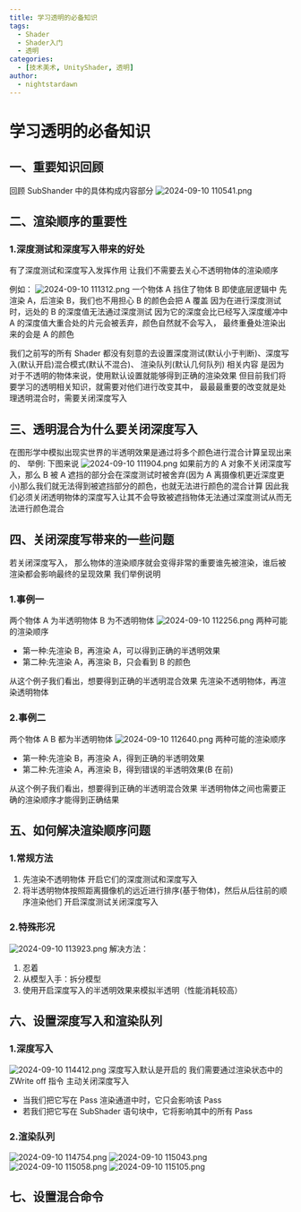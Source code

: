 ```yaml
---
title: 学习透明的必备知识
tags:
  - Shader
  - Shader入门
  - 透明
categories:
  - [技术美术, UnityShader, 透明]
author:
  - nightstardawn
---
```


# 学习透明的必备知识

## 一、重要知识回顾

回顾 SubShander 中的具体构成内容部分
![ 2024-09-10 110541.png](https://s2.loli.net/2024/09/10/Q4dYyBMhT6nFLAt.png)

## 二、渲染顺序的重要性

### 1.深度测试和深度写入带来的好处

有了深度测试和深度写入发挥作用
让我们不需要去关心不透明物体的渲染顺序

例如：
![ 2024-09-10 111312.png](https://s2.loli.net/2024/09/10/65FrJh7ME8Wkxd2.png)
一个物体 A 挡住了物体 B
即使底层逻辑中 先渲染 A，后渲染 B，我们也不用担心 B 的颜色会把 A 覆盖
因为在进行深度测试时，远处的 B 的深度值无法通过深度测试
因为它的深度会比已经写入深度缓冲中 A 的深度值大重合处的片元会被丢弃，颜色自然就不会写入，
最终重叠处渲染出来的会是 A 的颜色

我们之前写的所有 Shader 都没有刻意的去设置深度测试(默认小于判断)、深度写入(默认开启)混合模式(默认不混合)、 渲染队列(默认几何队列) 相关内容
是因为对于不透明的物体来说，使用默认设置就能够得到正确的渲染效果
但目前我们将要学习的透明相关知识，就需要对他们进行改变其中，
最最最重要的改变就是处理透明混合时，需要关闭深度写入

## 三、透明混合为什么要关闭深度写入

在图形学中模拟出现实世界的半透明效果是通过将多个颜色进行混合计算呈现出来的、
举例:
下图来说
![ 2024-09-10 111904.png](https://s2.loli.net/2024/09/10/dqx3DWoYyL64uVs.png)
如果前方的 A 对象不关闭深度写入，那么 B 被 A 遮挡的部分会在深度测试时被舍弃(因为 A 离摄像机更近深度更小)那么我们就无法得到被遮挡部分的颜色，也就无法进行颜色的混合计算
因此我们必须关闭透明物体的深度写入让其不会导致被遮挡物体无法通过深度测试从而无法进行颜色混合

## 四、关闭深度写带来的一些问题

若关闭深度写入，
那么物体的渲染顺序就会变得非常的重要谁先被渲染，谁后被渲染都会影响最终的呈现效果
我们举例说明

### 1.事例一

两个物体 A 为半透明物体 B 为不透明物体
![ 2024-09-10 112256.png](https://s2.loli.net/2024/09/10/a3o2PZBled5NfmJ.png)
两种可能的渲染顺序

- 第一种:先渲染 B，再渲染 A，可以得到正确的半透明效果
- 第二种:先渲染 A，再渲染 B，只会看到 B 的颜色

从这个例子我们看出，想要得到正确的半透明混合效果
先渲染不透明物体，再渲染透明物体

### 2.事例二

两个物体 A B 都为半透明物体
![ 2024-09-10 112640.png](https://s2.loli.net/2024/09/10/JOVBsuigqHN2XzE.png)
两种可能的渲染顺序

- 第一种:先渲染 B，再渲染 A，得到正确的半透明效果
- 第二种:先渲染 A，再渲染 B，得到错误的半透明效果(B 在前)

从这个例子我们看出，想要得到正确的半透明混合效果
半透明物体之间也需要正确的渲染顺序才能得到正确结果

## 五、如何解决渲染顺序问题

### 1.常规方法

1. 先渲染不透明物体
   开启它们的深度测试和深度写入
2. 将半透明物体按照距离摄像机的远近进行排序(基于物体)，然后从后往前的顺序渲染他们
   开启深度测试关闭深度写入

### 2.特殊形况

![ 2024-09-10 113923.png](https://s2.loli.net/2024/09/10/slgGNt1Zz93ra8w.png)
解决方法：

1. 忍着
2. 从模型入手：拆分模型
3. 使用开启深度写入的半透明效果来模拟半透明（性能消耗较高）

## 六、设置深度写入和渲染队列

### 1.深度写入

![ 2024-09-10 114412.png](https://s2.loli.net/2024/09/10/L1PTYfpNADIuj8J.png)
深度写入默认是开启的
我们需要通过渲染状态中的 ZWrite off 指令
主动关闭深度写入

- 当我们把它写在 Pass 渲染通道中时，它只会影响该 Pass
- 若我们把它写在 SubShader 语句块中，它将影响其中的所有 Pass

### 2.渲染队列

![ 2024-09-10 114754.png](https://s2.loli.net/2024/09/10/wxsyomuabPOzhL1.png)
![ 2024-09-10 115043.png](https://s2.loli.net/2024/09/10/zdxLfoJSN9C1y4w.png)
![ 2024-09-10 115058.png](https://s2.loli.net/2024/09/10/hgqDd5CyLZVBHeG.png)
![ 2024-09-10 115105.png](https://s2.loli.net/2024/09/10/k3zwC2Zyx4d1SFK.png)

## 七、设置混合命令

